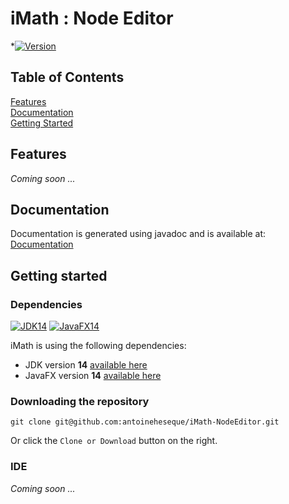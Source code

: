 # iMath : Node Editor
*[![Version](https://img.shields.io/badge/Version-v1.0.0-green)](https://jdk.java.net/14/)

## Table of Contents  
[Features](#features)  
[Documentation](#documentation)  
[Getting Started](#gettingStarted)

<a name="features"/>

## Features

*Coming soon ...*

<a name="documentation"/>

## Documentation
Documentation is generated using javadoc and is available at: [Documentation](https://imath.antoineh.tech)

<a name="gettingStarted"/>

## Getting started
### Dependencies
[![JDK14](https://img.shields.io/badge/JDK-14-green)](https://jdk.java.net/14/) [![JavaFX14](https://img.shields.io/badge/JavaFX-14-green)](https://jdk.java.net/14/)

iMath is using the following dependencies:
- JDK version **14** [available here](https://jdk.java.net/14/)
- JavaFX version **14** [available here](https://gluonhq.com/products/javafx/)

### Downloading the repository
`git clone git@github.com:antoineheseque/iMath-NodeEditor.git`

Or click the `Clone or Download` button on the right.

### IDE
*Coming soon ...*
